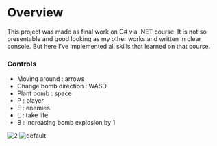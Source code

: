 # Overview
This project was made as final work on C# via .NET course. It is not so presentable and good looking as my other works and written in clear console. But here I've implemented all skills that learned on that course. 

### Controls
- Moving around : arrows
- Change bomb direction : WASD
- Plant bomb : space
- P : player
- E : enemies
- L : take life
- B : increasing bomb explosion by 1

![2](https://user-images.githubusercontent.com/29663442/29421881-1c755a28-837f-11e7-83dd-4c0ce4dc4525.PNG)
![default](https://user-images.githubusercontent.com/29663442/29421882-1c76ce12-837f-11e7-96e7-b789ecb58b38.PNG)
